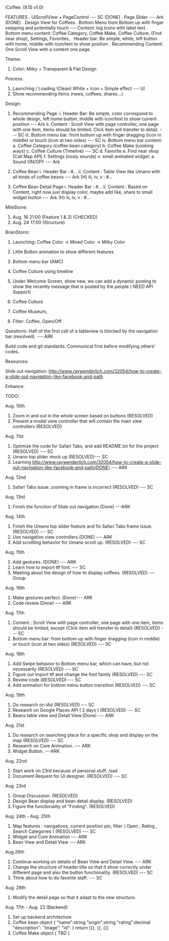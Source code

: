 iCoffee: (9.15 v1.0)

FEATURES
	. UIScrollView + PageControl --- SC (DONE)
	. Page Slider  --- Ark (DONE)
	. Design View for Coffees
	. Bottom Menu from Bottom up with finger swipping and potentially touch
		--- Content: big icons with label text
	. Bottom menu content:  Coffee Category, Coffee Make, Coffee Culture, (Find near shop), Settings, Favorites,
	. Header bar: Be simple, white, left button with home, middle with icon/text to show position
	. Recommending Content: One Scroll View with a content one page.

Theme:
1. Color: Milky + Transparent & Flat Design

Process:
1. Launching / Loading (Clean) White + Icon + Simple effect --- UI
2. Show recommending items (news, coffees, shares...)

Design:
1. Recommending Page:
	i. Header Bar: Be simple, color correspond to whole design, left home button, middle with icon/text to show current position --- Ark
   ii. Content : Scroll View with page controller, one page with one item, items should be limited. Click item will transfer to detail.  --- SC
  iii. Bottom menu bar: from bottom up with finger dragging (icon in middle) or touch (icon at two sides) --- SC
   iv. Bottom menu bar content: a. Coffee Category (coffee bean category) b. Coffee Make (cooking ways) c. Coffee Culture (Timeline) --- SC
   								d. Favorite e. Find near shop (Call Map API) f. Settings (nosiy sounds)
    v. small animated widget: a. Sound ON/OFF --- Ark

2. Coffee Bean
	i. Header Bar : #...
   ii. Content :  Table View like Umano with all kinds of coffee beans --- Ark (H)
  iii, iv, v : #...

3. Coffee Bean Detail Page
	i. Header Bar : #...
   ii. Content : Based on Content, right now just display color, maybe add like, share to small widget button --- Ark (H)
  iii, iv, v : #...


MileStone:
1. Aug. 16 21:00 (Feature 1 & 2) (CHECKED)
2. Aug. 24 17:00 (Structure)

BrainStorm:
1. Launching: Coffee Color -> Mixed Color -> Milky Color
2. Little Button animation to show different features
3. Bottom menu bar (AMC)
4. Coffee Culture using timeline
5. Under Welcome Screen, show new, we can add a dynamic posting to show the recently message that is posted by the people ( NEED API Support)

6. Coffee Culture
7. Coffee Museum, 
8. Filter: Coffee, Open/Off


Questions:
Half of the first cell of a tableview is blocked by the navigation bar (resolved). --- ARK

Build code and git standards. 
Communicat first before modifying others' codes. 



Resources:

Slide out navigation:
http://www.raywenderlich.com/32054/how-to-create-a-slide-out-navigation-like-facebook-and-path

Enhance:



TODO:

Aug. 10th
1. Zoom in and out in the whole screen based on buttons (RESOLVED)
2. Present a modal view controller that will contain the main view controllers (RESOLVED)
	
	
Aug. 11st
1. Optimize the code for Safari Tabs, and add README.txt for the project (RESOLVED) --- SC
2. Umano top slider mock up (RESOLVED)--- SC
3. Learning http://www.raywenderlich.com/32054/how-to-create-a-slide-out-navigation-like-facebook-and-path(DONE)	--- ARK


Aug. 12nd
1. Safari Tabs issue: zooming in frame is incorrect (RESOLVED) --- SC


Aug. 13rd
1. Finish the function of Slide out navigation.(Done) ---ARK


Aug. 14th
1. Finish the Umano top slider feature and fix Safari Tabs frame issue. (RESOLVED) --- SC
2. Use navigation view controllers.(DONE) --- ARK
3. Add scrollling behavior for Umano scroll up. (RESOLVED) --- SC


Aug. 15th
1. Add gestures. (DONE) --- ARK
2. Learn how to import ttf font. --- SC
3. Meeting about the design of how to display coffees. (RESOLVED) --- Group


Aug. 16th
1. Make gestures perfect. (Done)--- ARK
2. Code review.(Done) --- ARK 


Aug. 17th
1. Content : Scroll View with page controller, one page with one item, items should be limited, 
	except (Click item will transfer to detail) (RESOLVED) --- SC
2. Bottom menu bar: from bottom up with finger dragging (icon in middle) or touch (icon at two sides) (RESOLVED) --- SC

Aug. 18th
1. Add Swipe behavior to Bottom menu bar, which can have, but not necessarily (RESOLVED) --- SC
2. Figure out import ttf and change the font family (RESOLVED) --- SC
3. Review code (RESOLVED) ---  SC
4. Add animation for bottom menu button transition (RESOLVED) --- SC 

Aug. 19th
1. Do research on iAd (RESOLVED) --- SC
2. Research on Google Places API ( 2 days ) (RESOLVED) --- SC
3. Beans table view and Detail View.(Done) --- ARK

Aug. 21st
1. Do research on searching place for a specific shop and display on the map (RESOLVED) --- SC
2. Research on Core Animation. --- ARK
3. Widget Button. ---ARK

Aug. 22nd
1. Start work on 23rd because of personal stuff. /sad
2. Document Request for UI designer. (RESOLVED) --- SC


Aug. 23rd
1. Group Discussion. (RESOLVED)
2. Design Bean display and bean detail display. (RESOLVED)
3. Figure the functionality of "Finding". (RESOLVED)


Aug. 24th - Aug. 25th
1. Map features : navigations, current position pin, filter ( Open , Rating , Search Categories ) (RESOLVED) --- SC
2. Widget and Core Animation --- ARK
3. Bean View and Detail View --- ARK

Aug.26th
1. Continue working on details of Bean View and Detail View.  --- ARK
2. Change the structure of header title so that it show correctly under different page and also the button functionality. (RESOLVED) --- SC
3. Think about how to do favorite staff. --- SC

Aug. 28th
1. Modify the detail page so that it adapt to the new structure.


Aug. 17th - Aug. 23 (Backend)
1. Set up backend architecture
2. Coffee bean object
{
	"name":string
	"origin":string
	"rating":decimal
	"description":
	"image":
	"id":
}
return [{}, {}, {}]
3. Coffee Make object
{
	TBD
}